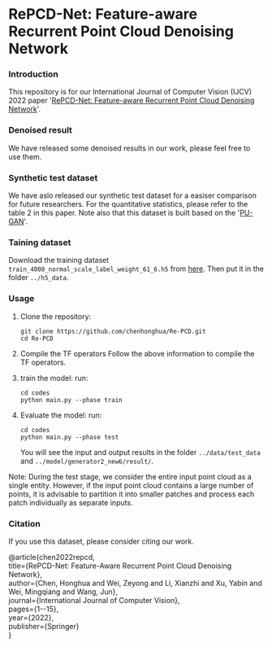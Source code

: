 # RePCD-Net: Feature-aware Recurrent Point Cloud Denoising Network

### Introduction
This repository is for our International Journal of Computer Vision (IJCV) 2022 paper '[RePCD-Net: Feature-aware Recurrent Point Cloud Denoising Network](https://link.springer.com/article/10.1007/s11263-021-01564-7)'. 

### Denoised result
We have released some denoised results in our work, please feel free to use them.

### Synthetic test dataset
We have aslo released our synthetic test dataset for a easiser comparison for future researchers. For the quantitative statistics, please refer to the table 2 in this paper. Note also that this dataset is built based on the '[PU-GAN](https://liruihui.github.io/publication/PU-GAN/)'.

### Taining dataset
Download the training dataset `train_4000_normal_scale_label_weight_61_6.h5` from [here](https://drive.google.com/drive/folders/1xRWZ4eCGGdwQUOMZxIIC8EYZd4tDalWD?usp=sharing). Then put it in the folder `../h5_data`.

### Usage

1. Clone the repository:

   ```shell
   git clone https://github.com/chenhonghua/Re-PCD.git
   cd Re-PCD
   ```
2. Compile the TF operators
   Follow the above information to compile the TF operators. 

3. train the model:
   run:
   ```shell
   cd codes
   python main.py --phase train
   ```
   
4. Evaluate the model:
   run:
   ```shell
   cd codes
   python main.py --phase test
   ```
   You will see the input and output results in the folder `../data/test_data` and `../model/generator2_new6/result/`.
   
Note: During the test stage, we consider the entire input point cloud as a single entity. However, if the input point cloud contains a large number of points, it is advisable to partition it into smaller patches and process each patch individually as separate inputs.


### Citation
If you use this dataset, please consider citing our work.

@article{chen2022repcd,  
  title={RePCD-Net: Feature-Aware Recurrent Point Cloud Denoising Network},  
  author={Chen, Honghua and Wei, Zeyong and Li, Xianzhi and Xu, Yabin and Wei, Mingqiang and Wang, Jun},  
  journal={International Journal of Computer Vision},  
  pages={1--15},  
  year={2022},  
  publisher={Springer}  
}
